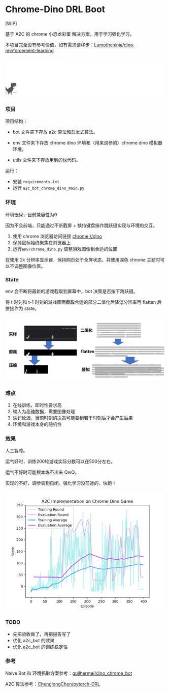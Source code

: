 # Chrome-Dino DRL Boot
[WIP]

基于 A2C 的 chrome 小恐龙彩蛋 解决方案，用于学习强化学习。

本项目完全没有参考价值，如有需求请移步：[Lumotheninja/dino-reinforcement-learning](https://github.com/Lumotheninja/dino-reinforcement-learning)



<img src="/imgs/dino.gif"> </img>





### 项目

项目结构：

- bot 文件夹下存放 a2c 算法和启发式算法。

- env 文件夹下存放 chrome dino 环境和（用来调参的）chrome dino 模拟器环境。

- utils 文件夹下存放用到的烂代码。

运行：

- 安装 `requirements.txt ` 
- 运行 `a2c_bot_chrome_dino_main.py` 



### 环境

~~环境很屎，目前兼容性为0~~

因为不会前端，只能通过不断截屏 + 挟持键盘操作跳跃键实现与环境的交互。

1. 使用 chrome 浏览器访问链接 [chrome://dino](chrome://dino)
2. 保持鼠标始终聚焦在浏览器上
3. 运行`env/chrome_dino.py` 调整游戏图像到合适的位置

在使用 2k 分辨率显示器，保持网页处于全屏状态，并使用深色 chrome 主题时可以不调整图像位置。



### State

env 会不断将最新的游戏截取到屏幕中，bot 决策是否按下跳跃键。

将 t 时刻和 t-1 时刻的游戏画面截取合适的部分二值化后降低分辨率再 flatten 后拼接作为 state。

<img src="/imgs/state.png"> </img>

### 难点

1. 在线训练，即时性要求高
2. 输入为高维数据，需要图像处理
3. 惩罚延迟，当前时刻的决策可能要到若干时刻后才会产生后果
4. 环境和游戏本身的随机性



### 效果

人工智障。

运气好时，训练200轮游戏实际分数可以在500分左右。

运气不好时可能根本炼不出来 QwQ。

实现的不好，调参调到自闭。强化学习没前途的，快跑！

<img src="/imgs/A2C_Implementation_on_Chrome_Dino_Game.png"> </img>



### TODO

- 先把验收做了，再把报告写了
- 优化 a2c_bot 的效果
- 优化 a2c_bot 的训练稳定性



### 参考

Naive Bot 和 环境抓取方案参考：[guilhermej/dino_chrome_bot](https://github.com/guilhermej/dino_chrome_bot)

A2C 算法参考：[ChenglongChen/pytorch-DRL](https://github.com/ChenglongChen/pytorch-DRL)


